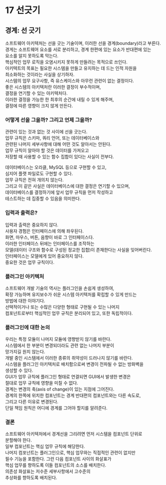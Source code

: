 # 17 선긋기

## 경계: 선 긋기

소프트웨어 아키텍처는 선을 긋는 기술이며, 이러한 선을 경계(boundary)라고 부른다.  
경게는 소프트웨어 요소를 서로 분리하고, 경계 한편에 있는 요소가 반대편에 있는  
요소를 알지 못하도록 막는다.  
핵심적인 업무 로직을 오염시키지 못하게 만들려는 목적으로 쓰인다.  
아키텍트의 목표는 필요한 시스템을 만들고 유지하는 데 드는 인적 자원을  
최소화하는 것이라는 사실을 상기하자.  
시스템의 업무 요구사항, 즉 유스케이스와 아무런 관련이 없는 결정이다.  
좋은 시스템의 아키텍처란 이러한 결정이 부수적이며,  
결정을 연기할 수 있는 아키텍처다.  
이러한 결정을 가능한 한 최후의 순간에 내릴 수 있게 해주며,  
결정에 따른 영향이 크지 않게 만든다.  

### 어떻게 선을 그을까? 그리고 언제 그을까?

관련이 있는 것과 없는 것 사이에 선을 긋는다.  
업무 규칙은 스키마, 쿼리 언어, 또는 데이터베이스와  
관련된 나머지 세부사항에 대해 어떤 것도 알아서는 안된다.   
업무 규칙이 알아야 할 것은 데이터를 가져오고  
저장할 때 사용할 수 있는 함수 집합이 있다는 사실이 전부다.  

데이터베이스는 오라클, MySQL 등으로 구현할 수 있고,  
심지어 플랫 파일로도 구현할 수 있다.  
업무 규칙은 전혀 개의치 않는다.  
그리고 이 같은 사실은 데이터베이스에 대한 결정은 연기할 수 있으며,  
데이터베이스를 결정하기에 앞서 업무 규칙을 먼저 작성하고  
테스트하는 데 집중할 수 있음을 의미한다.  

### 입력과 출력은?

입력과 출력은 중요하지 않다.  
사용자 경험은 인터페이스에 의해 좌우된다.   
화면, 마우스, 버튼, 음향이 바로 그 인터페이스다.   
이러한 인터페이스 뒤에는 인터페이스를 조작하는  
모델(데이터 구조와 함수로 구성된 정교한 집합)이 존재한다는 사실을 잊어버린다.   
인터페이스는 모델에게 있어 중요하지 않다.  
중요한 것은 업무 규칙이다.

### 플러그인 아키텍처

소프트웨어 개발 기술의 역사는 플러그인을 손쉽게 생성하여,  
확장 가능하며 유지보수가 쉬운 시스템 아키텍처를 확립할 수 있게 만드는  
방법에 대한 이야기다.  
선택적이거나 또는 수많은 다양한 형태로 구현될 수 있는 나머지   
컴포넌트로부터 핵심적인 업무 규칙은 분리되어 있고, 또한 독립적이다.

### 플러그인에 대한 논의

우리는 특정 모듈이 나머지 모듈에 영향받지 않기를 바란다.  
시스템에서 한 부분이 변경되더라도 관련 없는 나머지 부분이  
망가지길 원치 않는다.  
개발 중인 시스템에서 이러한 종류의 취약성이 드러나지 않기를 바란다.  
시스템을 플러그인 아키텍처로 배치함으로써 변경이 전파될 수 없는 방화벽을  
생성할 수 있다.  
GUI가 업무 규칙에 플러그인 형태로 연결되면 GUI에서 발생한 변경은  
절대로 업무 규칙에 영향을 미칠 수 없다.  
경계는 변경의 축(axis of change)이 있는 지점에 그어진다.   
경계의 한쪽에 위치한 컴포넌트는 경계 반대편의 컴포넌트와는 다른 속도로,   
그리고 다른 이유로 변경된다.  
단일 책임 원칙은 어디에 경계를 그어야 할지를 알려준다.  

### 결론

소프트웨어 아키텍처에서 경계선을 그리려면 먼저 시스템을 컴포넌트 단위로  
분할해야 한다.  
일부 컴포넌트는 핵심 업무 규칙에 해당한다.  
나머지 컴포넌트는 플러그인으로, 핵심 업무와는 직접적인 관련이 없지만  
필수 기능을 포함한다. 그런 다음 컴포넌트 사이의 화살표가  
핵심 업무를 향하도록 이들 컴포넌트의 소스를 배치한다.  
의존성 화살표는 저수준 세부사항에서 고수준의  
추상화를 향하도록 배치된다.



